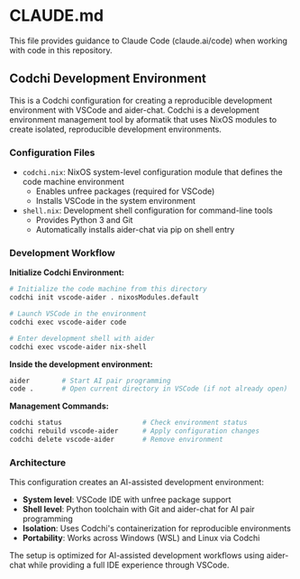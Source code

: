 # CLAUDE.md

This file provides guidance to Claude Code (claude.ai/code) when working with code in this repository.

## Codchi Development Environment

This is a Codchi configuration for creating a reproducible development environment with VSCode and aider-chat. Codchi is a development environment management tool by aformatik that uses NixOS modules to create isolated, reproducible development environments.

### Configuration Files

- `codchi.nix`: NixOS system-level configuration module that defines the code machine environment
  - Enables unfree packages (required for VSCode)
  - Installs VSCode in the system environment
- `shell.nix`: Development shell configuration for command-line tools
  - Provides Python 3 and Git
  - Automatically installs aider-chat via pip on shell entry

### Development Workflow

**Initialize Codchi Environment:**
```bash
# Initialize the code machine from this directory
codchi init vscode-aider . nixosModules.default

# Launch VSCode in the environment
codchi exec vscode-aider code

# Enter development shell with aider
codchi exec vscode-aider nix-shell
```

**Inside the development environment:**
```bash
aider        # Start AI pair programming
code .       # Open current directory in VSCode (if not already open)
```

**Management Commands:**
```bash
codchi status                    # Check environment status
codchi rebuild vscode-aider      # Apply configuration changes
codchi delete vscode-aider       # Remove environment
```

### Architecture

This configuration creates an AI-assisted development environment:
- **System level**: VSCode IDE with unfree package support
- **Shell level**: Python toolchain with Git and aider-chat for AI pair programming
- **Isolation**: Uses Codchi's containerization for reproducible environments
- **Portability**: Works across Windows (WSL) and Linux via Codchi

The setup is optimized for AI-assisted development workflows using aider-chat while providing a full IDE experience through VSCode.